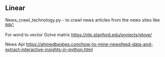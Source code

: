 ## Linear

News_crawl_technology.py - to crawl news articles from the news sites like BBC

For word to vector
Golve matrix
https://nlp.stanford.edu/projects/glove/

News Api
https://ahmedbesbes.com/how-to-mine-newsfeed-data-and-extract-interactive-insights-in-python.html




